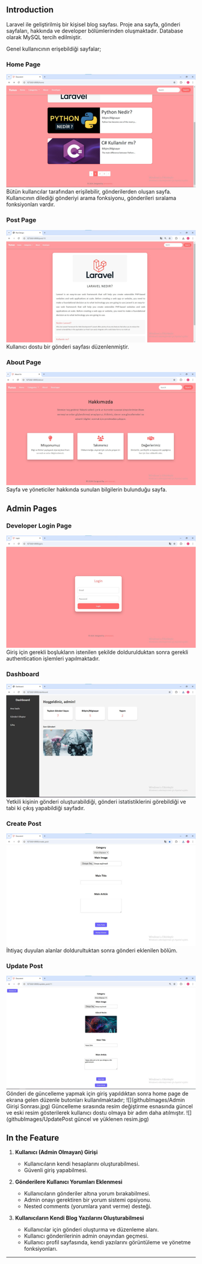 

## Introduction

Laravel ile geliştirilmiş bir kişisel blog sayfası. Proje ana sayfa, gönderi sayfaları, hakkında ve developer bölümlerinden oluşmaktadır. Database olarak MySQL tercih edilmiştir. 

Genel kullanıcının erişebildiği sayfalar;

### Home Page
![](githubImages/homePage.jpg)
Bütün kullancılar tarafından erişilebilir, gönderilerden oluşan sayfa. Kullanıcının dilediği gönderiyi arama fonksiyonu, gönderileri sıralama fonksiyonları vardır.

### Post Page
![](githubImages/Postlar.jpg)
Kullanıcı dostu bir gönderi sayfası düzenlenmiştir.

### About Page
![](githubImages/AboutPage.jpg)
Sayfa ve yöneticiler hakkında sunulan bilgilerin bulunduğu sayfa.

## Admin Pages

### Developer Login Page
![](githubImages/DeveloperLoginPage.jpg)
Giriş için gerekli boşlukların istenilen şekilde doldurulduktan sonra gerekli authentication işlemleri yapılmaktadır.


### Dashboard
![](githubImages/Dashboard.jpg)
Yetkili kişinin gönderi oluşturabildiği, gönderi istatistiklerini görebildiği ve tabi ki çıkış yapabildiği sayfadır.

### Create Post
![](githubImages/CreatePost.jpg)
İhtiyaç duyulan alanlar doldurultuktan sonra gönderi eklenilen bölüm.

### Update Post
![](githubImages/UpdatePost.jpg)
Gönderi de güncelleme yapmak için giriş yapıldıktan sonra home page de ekrana gelen düzenle butonları kullanılmaktadır;
![](githubImages/Admin Girişi Sonrası.jpg)
Güncelleme sırasında resim değiştirme esnasında güncel ve eski resim gösterilerek kullanıcı dostu olmaya bir adım daha atılmıştır.
![](githubImages/UpdatePost güncel ve yüklenen resim.jpg)


## In the Feature
1. **Kullanıcı (Admin Olmayan) Girişi**
   - Kullanıcıların kendi hesaplarını oluşturabilmesi.
   - Güvenli giriş yapabilmesi.

2. **Gönderilere Kullanıcı Yorumları Eklenmesi**
   - Kullanıcıların gönderiler altına yorum bırakabilmesi.
   - Admin onayı gerektiren bir yorum sistemi opsiyonu.
   - Nested comments (yorumlara yanıt verme) desteği.

3. **Kullanıcıların Kendi Blog Yazılarını Oluşturabilmesi**
   - Kullanıcılar için gönderi oluşturma ve düzenleme alanı.
   - Kullanıcı gönderilerinin admin onayından geçmesi.
   - Kullanıcı profil sayfasında, kendi yazılarını görüntüleme ve yönetme fonksiyonları.

---









